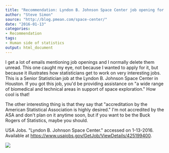 ```yaml
---
title: "Recommendation: Lyndon B. Johnson Space Center job opening for a GS-14 Statistician"
author: "Steve Simon"
source: "http://blog.pmean.com/space-center/"
date: "2016-01-13"
categories:
- Recommendation
tags:
- Human side of statistics
output: html_document
---
```


I get a lot of emails mentioning job openings and I normally delete them
unread. This one caught my eye, not because I wanted to apply for it,
but because it illustrates how statisticians get to work on very
interesting jobs. This is a Senior Statistician job at the Lyndon B.
Johnson Space Center in Houston. If you got this job, you'd be providing
assistance on "a wide range of biomedical and technical areas in support
of space exploration." How cool is that!

The other interesting thing is that they say that "accreditation by the
American Statistical Association is highly desired." I'm not accredited
by the ASA and don't plan on it anytime soon, but if you want to be the
Buck Rogers of Statistics, maybe you should.

<!---More--->

USA Jobs. "Lyndon B. Johnson Space Center." accessed on 1-13-2016.
Available at <https://www.usajobs.gov/GetJob/ViewDetails/425199400>.

![](http://www.pmean.com/images/images/16/space-center01.png)




